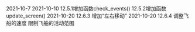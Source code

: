 2021-10-7
2021-10-10 12.5.1增加函数check_events() 12.5.2增加函数update_screen() 
2021-10-20 12.6.3 增加“左右移动”
2021-10-20 12.6.4 调整飞船的速度 限制飞船的活动范围